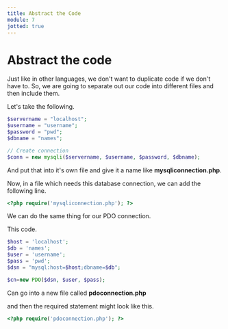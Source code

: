 ```yaml
---
title: Abstract the Code
module: 7
jotted: true
---
```


# Abstract the code

Just like in other languages, we don't want to duplicate code if we don't have to.  So, we are going to separate out our code into different files and then include them.

Let's take the following.

```php
$servername = "localhost";
$username = "username";
$password = "pwd";
$dbname = "names";

// Create connection
$conn = new mysqli($servername, $username, $password, $dbname);
```

And put that into it's own file and give it a name like **mysqliconnection.php**.

Now, in a file which needs this database connection, we can add the following line.

```php
<?php require('mysqliconnection.php'); ?>
```

We can do the same thing for our PDO connection.

This code.

```php
$host = 'localhost'; 
$db = 'names';
$user = 'username';
$pass = 'pwd';
$dsn = "mysql:host=$host;dbname=$db";

$cn=new PDO($dsn, $user, $pass);
```

Can go into a new file called **pdoconnection.php**

and then the required statement might look like this.

```php
<?php require('pdoconnection.php'); ?>
```



